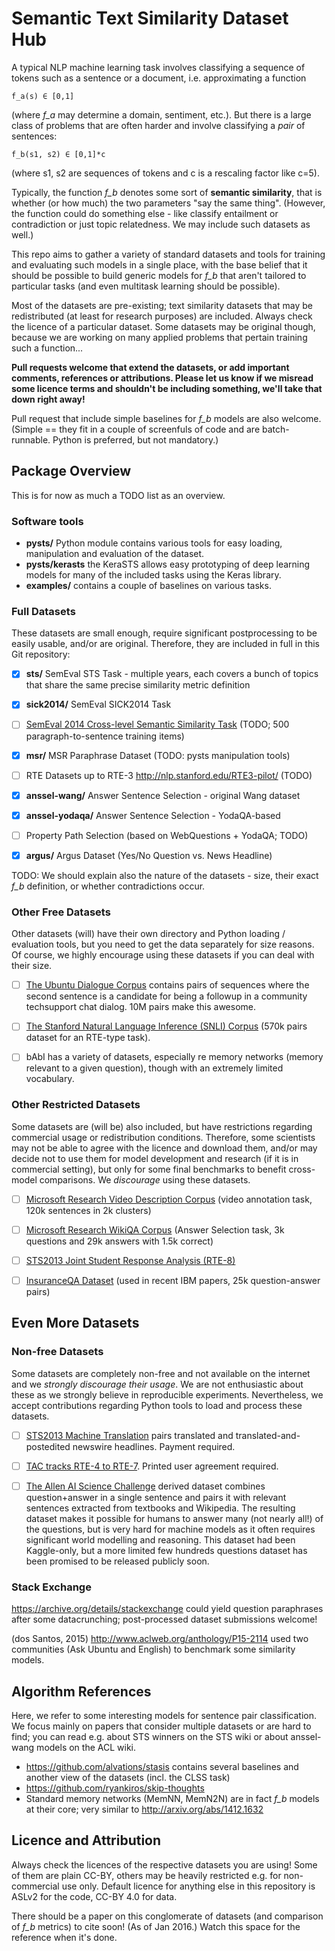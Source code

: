 Semantic Text Similarity Dataset Hub
====================================

A typical NLP machine learning task involves classifying a sequence of tokens
such as a sentence or a document, i.e. approximating a function

	f_a(s) ∈ [0,1]

(where *f_a* may determine a domain, sentiment, etc.).  But there is a large
class of problems that are often harder and involve classifying a *pair* of
sentences:

	f_b(s1, s2) ∈ [0,1]*c

(where s1, s2 are sequences of tokens and c is a rescaling factor like c=5).

Typically, the function *f_b* denotes some sort of **semantic similarity**,
that is whether (or how much) the two parameters "say the same thing".
(However, the function could do something else - like classify entailment
or contradiction or just topic relatedness.  We may include such datasets
as well.)

This repo aims to gather a variety of standard datasets and tools for training
and evaluating such models in a single place, with the base belief that it
should be possible to build generic models for *f_b* that aren't tailored to
particular tasks (and even multitask learning should be possible).

Most of the datasets are pre-existing; text similarity datasets that may be
redistributed (at least for research purposes) are included.  Always check
the licence of a particular dataset.  Some datasets may be original though,
because we are working on many applied problems that pertain training such
a function...

**Pull requests welcome that extend the datasets, or add important comments,
references or attributions.  Please let us know if we misread some licence
terms and shouldn't be including something, we'll take that down right away!**

Pull request that include simple baselines for *f_b* models are also welcome.
(Simple == they fit in a couple of screenfuls of code and are batch-runnable.
Python is preferred, but not mandatory.)

Package Overview
----------------

This is for now as much a TODO list as an overview.

### Software tools

  * **pysts/** Python module contains various tools for easy loading,
    manipulation and evaluation of the dataset.
  * **pysts/kerasts** the KeraSTS allows easy prototyping of deep learning
    models for many of the included tasks using the Keras library.
  * **examples/** contains a couple of baselines on various tasks.

### Full Datasets

These datasets are small enough, require significant postprocessing
to be easily usable, and/or are original.  Therefore, they are included
in full in this Git repository:

  * [X] **sts/** SemEval STS Task - multiple years, each covers a bunch of
    topics that share the same precise similarity metric definition

  * [X] **sick2014/** SemEval SICK2014 Task

  * [ ] [SemEval 2014 Cross-level Semantic Similarity Task](http://alt.qcri.org/semeval2014/task3/index.php?id=data-and-tools)
    (TODO; 500 paragraph-to-sentence training items)

  * [X] **msr/** MSR Paraphrase Dataset (TODO: pysts manipulation tools)

  * [ ] RTE Datasets up to RTE-3 http://nlp.stanford.edu/RTE3-pilot/ (TODO)

  * [X] **anssel-wang/** Answer Sentence Selection - original Wang dataset

  * [X] **anssel-yodaqa/** Answer Sentence Selection - YodaQA-based

  * [ ] Property Path Selection (based on WebQuestions + YodaQA; TODO)

  * [X] **argus/** Argus Dataset (Yes/No Question vs. News Headline)

TODO: We should explain also the nature of the datasets - size, their exact
*f_b* definition, or whether contradictions occur.

### Other Free Datasets

Other datasets (will) have their own directory and Python loading / evaluation
tools, but you need to get the data separately for size reasons.  Of course,
we highly encourage using these datasets if you can deal with their size.

  * [ ] [The Ubuntu Dialogue Corpus](http://cs.mcgill.ca/~jpineau/datasets/ubuntu-corpus-1.0/)
contains pairs of sequences where the second sentence is a candidate for being
a followup in a community techsupport chat dialog.  10M pairs make this
awesome.

  * [ ] [The Stanford Natural Language Inference (SNLI) Corpus](http://nlp.stanford.edu/projects/snli/)
(570k pairs dataset for an RTE-type task).

  * [ ] bAbI has a variety of datasets, especially re memory networks (memory
relevant to a given question), though with an extremely limited vocabulary.

### Other Restricted Datasets

Some datasets are (will be) also included, but have restrictions regarding
commercial usage or redistribution conditions.  Therefore, some scientists
may not be able to agree with the licence and download them, and/or may
decide not to use them for model development and research (if it is in
commercial setting), but only for some final benchmarks to benefit
cross-model comparisons.  We *discourage* using these datasets.

  * [ ] [Microsoft Research Video Description Corpus](http://research.microsoft.com/en-us/downloads/38cf15fd-b8df-477e-a4e4-a4680caa75af/)
(video annotation task, 120k sentences in 2k clusters)

  * [ ] [Microsoft Research WikiQA Corpus](http://research.microsoft.com/en-US/downloads/4495da01-db8c-4041-a7f6-7984a4f6a905/default.aspx)
(Answer Selection task, 3k questions and 29k answers with 1.5k correct)

  * [ ] [STS2013 Joint Student Response Analysis (RTE-8)](https://www.cs.york.ac.uk/semeval-2013/task7/index.php%3Fid=data.html)

  * [ ] [InsuranceQA Dataset](https://github.com/shuzi/insuranceQA)
(used in recent IBM papers, 25k question-answer pairs)

Even More Datasets
------------------

### Non-free Datasets

Some datasets are completely non-free and not available on the internet
and we *strongly discourage their usage*.
We are not enthusiastic about these as we strongly believe in reproducible
experiments.  Nevertheless, we accept contributions regarding Python tools
to load and process these datasets.

  * [ ] [STS2013 Machine Translation](https://catalog.ldc.upenn.edu/LDC2013T18)
pairs translated and translated-and-postedited newswire headlines.
Payment required.

  * [ ] [TAC tracks RTE-4 to RTE-7](http://www.nist.gov/tac/data/).
Printed user agreement required.

  * [ ] [The Allen AI Science Challenge](https://www.kaggle.com/c/the-allen-ai-science-challenge/)
derived dataset combines question+answer in a single sentence and pairs it with relevant
sentences extracted from textbooks and Wikipedia.  The resulting dataset makes
it possible for humans to answer many (not nearly all!) of the questions, but
is very hard for machine models as it often requires significant world modelling
and reasoning.  This dataset had been Kaggle-only, but a more limited few
hundreds questions dataset has been promised to be released publicly soon.

### Stack Exchange

https://archive.org/details/stackexchange could yield question paraphrases
after some datacrunching; post-processed dataset submissions welcome!

(dos Santos, 2015) http://www.aclweb.org/anthology/P15-2114 used two
communities (Ask Ubuntu and English) to benchmark some similarity models.


Algorithm References
--------------------

Here, we refer to some interesting models for sentence pair classification.
We focus mainly on papers that consider multiple datasets or are hard to find;
you can read e.g. about STS winners on the STS wiki or about anssel-wang models
on the ACL wiki.

  * https://github.com/alvations/stasis contains several baselines and another
    view of the datasets (incl. the CLSS task)
  * https://github.com/ryankiros/skip-thoughts
  * Standard memory networks (MemNN, MemN2N) are in fact *f_b* models at their
    core; very similar to http://arxiv.org/abs/1412.1632

Licence and Attribution
-----------------------

Always check the licences of the respective datasets you are using!  Some of
them are plain CC-BY, others may be heavily restricted e.g. for non-commercial
use only.  Default licence for anything else in this repository is ASLv2 for
the code, CC-BY 4.0 for data.

There should be a paper on this conglomerate of datasets (and comparison of
*f_b* metrics) to cite soon!  (As of Jan 2016.)  Watch this space for the
reference when it's done.
